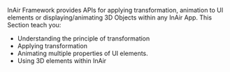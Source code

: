 InAir Framework provides APIs for applying transformation, animation to UI elements or displaying/animating 3D Objects within any InAir App. This Section teach you:

* Understanding the principle of transformation
* Applying transformation
* Animating multiple properties of UI elements.
* Using 3D elements within InAir